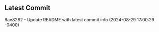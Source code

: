 
## Latest Commit
8ae8282 - Update README with latest commit info (2024-08-29 17:00:29 -0400) <Yunxi-Zhou>
